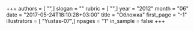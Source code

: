 +++
authors = [ "",]
slogan = ""
rubric = [ "",]
year = "2012"
month = "06"
date = "2017-05-24T18:10:28+03:00"
title = "Обложка"
first_page = "-1"
illustrators = [ "Yustas-07",]
npages = "1"
in_sample = false
+++
